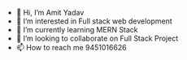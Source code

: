- 👋 Hi, I’m Amit Yadav
- 👀 I’m interested in Full stack web development
- 🌱 I’m currently learning MERN Stack
- 💞️ I’m looking to collaborate on Full Stack Project
- 📫 How to reach me 9451016626

<!---
Amityadavk/Amityadavk is a ✨ special ✨ repository because its `README.md` (this file) appears on your GitHub profile.
You can click the Preview link to take a look at your changes.
--->
